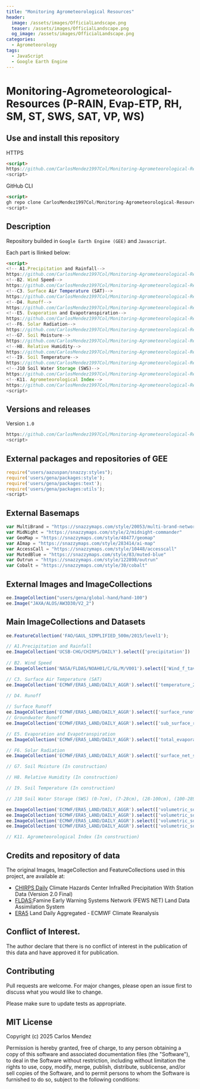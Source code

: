 ```yaml
---
title: "Monitoring Agrometeorological Resources"
header:
  image: /assets/images/OfficialLandscape.png
  teaser: /assets/images/OfficialLandscape.png
  og_image: /assets/images/OfficialLandscape.png
categories:
  - Agrometeorology
tags:
  - JavaScript
  - Google Earth Engine
---
```


# Monitoring-Agrometeorological-Resources (P-RAIN, Evap-ETP, RH, SM, ST, SWS, SAT, VP, WS)

## Use and install this repository

HTTPS
```html
<script>
https://github.com/CarlosMendez1997Col/Monitoring-Agrometeorological-Resources.git
<script>
```

GitHub CLI
```html
<script>
gh repo clone CarlosMendez1997Col/Monitoring-Agrometeorological-Resources
<script>
```

## Description

Repository builded in `Google Earth Engine (GEE)` and `Javascript`.

Each part is llinked below:

```html
<script>
<!-- A1.Precipitation and Rainfall-->
https://github.com/CarlosMendez1997Col/Monitoring-Agrometeorological-Resources/tree/main/A1.%20Precipitation%20and%20Rainfall
<!--B2. Wind Speed-->
https://github.com/CarlosMendez1997Col/Monitoring-Agrometeorological-Resources/tree/main/B2.%20Wind%20Speed
<!--C3. Surface Air Temperature (SAT)-->
https://github.com/CarlosMendez1997Col/Monitoring-Agrometeorological-Resources/tree/main/C3.%20Surface%20Air%20Temperature%20(SAT)
<!--D4. Runoff-->
https://github.com/CarlosMendez1997Col/Monitoring-Agrometeorological-Resources/tree/main/D4.%20Runoff
<!--E5. Evaporation and Evapotranspiration-->
https://github.com/CarlosMendez1997Col/Monitoring-Agrometeorological-Resources/tree/main/E5.%20Evaporation%20and%20Evapotranspiration
<!--F6. Solar Radiation-->
https://github.com/CarlosMendez1997Col/Monitoring-Agrometeorological-Resources/tree/main/F6.%20Solar%20Radiation
<!--G7. Soil Moisture-->
https://github.com/CarlosMendez1997Col/Monitoring-Agrometeorological-Resources/tree/main/G7.%20Soil%20Moisture
<!--H8. Relative Humidity-->
https://github.com/CarlosMendez1997Col/Monitoring-Agrometeorological-Resources/tree/main/H8.%20Relative%20Humidity
<!--I9. Soil Temperature-->
https://github.com/CarlosMendez1997Col/Monitoring-Agrometeorological-Resources/tree/main/I9.%20Soil%20Temperature
<!--J10 Soil Water Storage (SWS)-->
https://github.com/CarlosMendez1997Col/Monitoring-Agrometeorological-Resources/tree/main/J10%20Soil%20Water%20Storage%20(SWS)
<!--K11. Agrometeorological Index-->
https://github.com/CarlosMendez1997Col/Monitoring-Agrometeorological-Resources/tree/main/K11.%20Agrometeorological%20Index
<script>
```
## Versions and releases

Version `1.0`

```JavaScript
https://github.com/CarlosMendez1997Col/Monitoring-Agrometeorological-Resources/releases
<script>
```
  
## External packages and repositories of GEE

```JavaScript
require("users/aazuspan/snazzy:styles");
require('users/gena/packages:style');
require('users/gena/packages:text');
require('users/gena/packages:utils');
<script>
```

## External Basemaps

```JavaScript
var MultiBrand = "https://snazzymaps.com/style/20053/multi-brand-network"
var MidNight = "https://snazzymaps.com/style/2/midnight-commander"
var GeoMap = "https://snazzymaps.com/style/48477/geomap"
var AImap = "https://snazzymaps.com/style/283414/ai-map"
var AccessCall = "https://snazzymaps.com/style/10448/accesscall"
var MutedBlue = "https://snazzymaps.com/style/83/muted-blue"
var Outrun = "https://snazzymaps.com/style/122898/outrun"
var Cobalt = "https://snazzymaps.com/style/30/cobalt"
```

## External Images and ImageCollections

```JavaScript
ee.ImageCollection("users/gena/global-hand/hand-100")
ee.Image("JAXA/ALOS/AW3D30/V2_2")
```

## Main ImageCollections and Datasets

```JavaScript
ee.FeatureCollection('FAO/GAUL_SIMPLIFIED_500m/2015/level1');

// A1.Precipitation and Rainfall
ee.ImageCollection('UCSB-CHG/CHIRPS/DAILY').select(['precipitation'])
                 
// B2. Wind Speed
ee.ImageCollection('NASA/FLDAS/NOAH01/C/GL/M/V001').select(['Wind_f_tavg'])

// C3. Surface Air Temperature (SAT)
ee.ImageCollection('ECMWF/ERA5_LAND/DAILY_AGGR').select(['temperature_2m'])
                            
// D4. Runoff

// Surface Runoff
ee.ImageCollection('ECMWF/ERA5_LAND/DAILY_AGGR').select(['surface_runoff_sum'])
// Groundwater Runoff
ee.ImageCollection('ECMWF/ERA5_LAND/DAILY_AGGR').select(['sub_surface_runoff_sum'])

// E5. Evaporation and Evapotranspiration
ee.ImageCollection('ECMWF/ERA5_LAND/DAILY_AGGR').select(['total_evaporation_sum'])

// F6. Solar Radiation
ee.ImageCollection('ECMWF/ERA5_LAND/DAILY_AGGR').select(['surface_net_solar_radiation_sum'])

// G7. Soil Moisture (In construction)

// H8. Relative Humidity (In construction)

// I9. Soil Temperature (In construction)

// J10 Soil Water Storage (SWS) (0-7cm), (7-28cm), (28-100cm), (100-289cm)

ee.ImageCollection('ECMWF/ERA5_LAND/DAILY_AGGR').select(['volumetric_soil_water_layer_1'])
ee.ImageCollection('ECMWF/ERA5_LAND/DAILY_AGGR').select(['volumetric_soil_water_layer_2'])
ee.ImageCollection('ECMWF/ERA5_LAND/DAILY_AGGR').select(['volumetric_soil_water_layer_3'])
ee.ImageCollection('ECMWF/ERA5_LAND/DAILY_AGGR').select(['volumetric_soil_water_layer_4'])

// K11. Agrometeorological Index (In construction)
```


## Credits and repository of data

The original Images, ImageCollection and FeatureCollections used in this project, are available at:

- [CHIRPS Daily](https://developers.google.com/earth-engine/datasets/catalog/UCSB-CHG_CHIRPS_DAILY) Climate Hazards Center InfraRed Precipitation With Station Data (Version 2.0 Final) 
- [FLDAS:](https://developers.google.com/earth-engine/datasets/catalog/NASA_FLDAS_NOAH01_C_GL_M_V001?hl=es-419#description)Famine Early Warning Systems Network (FEWS NET) Land Data Assimilation System
- [ERA5](https://developers.google.com/earth-engine/datasets/catalog/ECMWF_ERA5_LAND_DAILY_AGGR) Land Daily Aggregated - ECMWF Climate Reanalysis

## Conflict of Interest.

The author declare that there is no conflict of interest in the publication of this data and have approved it for publication.

## Contributing

Pull requests are welcome. For major changes, please open an issue first to discuss what you would like to change.

Please make sure to update tests as appropriate. 

## MIT License

Copyright (c) 2025 Carlos Mendez

Permission is hereby granted, free of charge, to any person obtaining a copy of this software and associated documentation files (the "Software"), to deal in the Software without restriction, including without limitation the rights to use, copy, modify, merge, publish, distribute, sublicense, and/or sell copies of the Software, and to permit persons to whom the Software is furnished to do so, subject to the following conditions:

